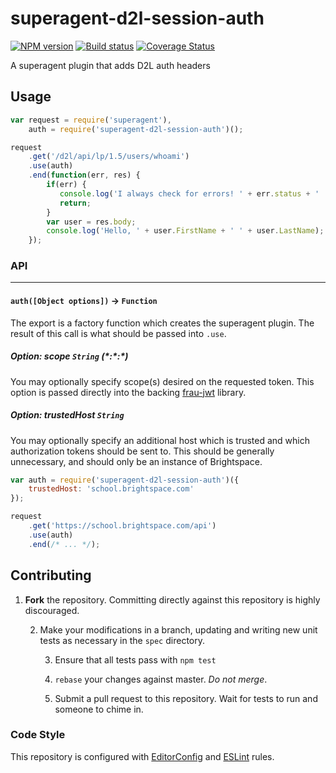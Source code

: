 # superagent-d2l-session-auth

[![NPM version][npm-image]][npm-url]
[![Build status][ci-image]][ci-url]
[![Coverage Status][coverage-image]][coverage-url]

A superagent plugin that adds D2L auth headers

## Usage

```js
var request = require('superagent'),
    auth = require('superagent-d2l-session-auth')();

request
    .get('/d2l/api/lp/1.5/users/whoami')
    .use(auth)
    .end(function(err, res) {
        if(err) {
           console.log('I always check for errors! ' + err.status + ' ' + err.response);
           return;
        }
        var user = res.body;
        console.log('Hello, ' + user.FirstName + ' ' + user.LastName);
    });
```


### API

---

#### `auth([Object options])` -> `Function`

The export is a factory function which creates the superagent plugin. The
result of this call is what should be passed into `.use`.

##### Option: scope `String` _(\*:\*\:*)_

You may optionally specify scope(s) desired on the requested token. This option
is passed directly into the backing [frau-jwt][frau-jwt] library.

##### Option: trustedHost `String`

You may optionally specify an additional host which is trusted and which
authorization tokens should be sent to. This should be generally unnecessary,
and should only be an instance of Brightspace.

```js
var auth = require('superagent-d2l-session-auth')({
	trustedHost: 'school.brightspace.com'
});

request
	.get('https://school.brightspace.com/api')
	.use(auth)
	.end(/* ... */);
```

## Contributing

1. **Fork** the repository. Committing directly against this repository is
   highly discouraged.

   2. Make your modifications in a branch, updating and writing new unit tests
      as necessary in the `spec` directory.

      3. Ensure that all tests pass with `npm test`

      4. `rebase` your changes against master. *Do not merge*.

      5. Submit a pull request to this repository. Wait for tests to run and someone
         to chime in.

### Code Style

This repository is configured with [EditorConfig][EditorConfig] and [ESLint][ESLint] rules.

[npm-url]: https://npmjs.org/package/superagent-d2l-session-auth
[npm-image]: https://badge.fury.io/js/superagent-d2l-session-auth.png
[ci-image]: https://travis-ci.org/Brightspace/superagent-d2l-session-auth.svg?branch=master
[ci-url]: https://travis-ci.org/Brightspace/superagent-d2l-session-auth
[coverage-image]: https://img.shields.io/coveralls/Brightspace/superagent-d2l-session-auth.svg
[coverage-url]: https://coveralls.io/r/Brightspace/superagent-d2l-session-auth?branch=master
[EditorConfig]: http://editorconfig.org/
[ESLint]: https://github.com/eslint/eslint
[frau-jwt]: https://github.com/Brightspace/frau-jwt
